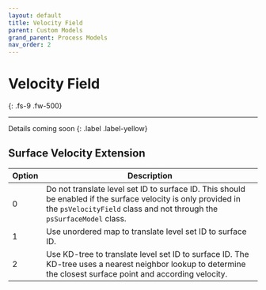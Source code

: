 ```yaml
---
layout: default
title: Velocity Field
parent: Custom Models
grand_parent: Process Models
nav_order: 2
---
```


# Velocity Field
{: .fs-9 .fw-500}

---

Details coming soon
{: .label .label-yellow}

## Surface Velocity Extension

| Option | Description                                      |
|--------|--------------------------------------------------|
|   0    | Do not translate level set ID to surface ID. This should be enabled if the surface velocity is only provided in the `psVelocityField` class and not through the `psSurfaceModel` class.     |
|   1    | Use unordered map to translate level set ID to surface ID. |
|   2    | Use KD-tree to translate level set ID to surface ID. The KD-tree uses a nearest neighbor lookup to determine the closest surface point and according velocity. |
